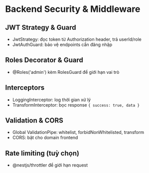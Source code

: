 # Backend Security & Middleware

## JWT Strategy & Guard
- JwtStrategy: đọc token từ Authorization header, trả userId/role
- JwtAuthGuard: bảo vệ endpoints cần đăng nhập

## Roles Decorator & Guard
- @Roles('admin') kèm RolesGuard để giới hạn vai trò

## Interceptors
- LoggingInterceptor: log thời gian xử lý
- TransformInterceptor: bọc response `{ success: true, data }`

## Validation & CORS
- Global ValidationPipe: whitelist, forbidNonWhitelisted, transform
- CORS: bật cho domain frontend

## Rate limiting (tuỳ chọn)
- @nestjs/throttler để giới hạn request
